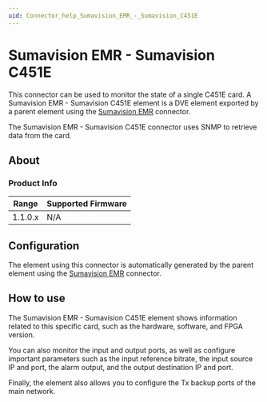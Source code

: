 ```yaml
---
uid: Connector_help_Sumavision_EMR_-_Sumavision_C451E
---
```


# Sumavision EMR - Sumavision C451E

This connector can be used to monitor the state of a single C451E card. A Sumavision EMR - Sumavision C451E element is a DVE element exported by a parent element using the [Sumavision EMR](xref:Connector_help_Sumavision_EMR) connector.

The Sumavision EMR - Sumavision C451E connector uses SNMP to retrieve data from the card.

## About

### Product Info

| Range     | Supported Firmware     |
|-----------|------------------------|
| 1.1.0.x   | N/A                    |

## Configuration

The element using this connector is automatically generated by the parent element using the [Sumavision EMR](xref:Connector_help_Sumavision_EMR) connector.

## How to use

The Sumavision EMR - Sumavision C451E element shows information related to this specific card, such as the hardware, software, and FPGA version.

You can also monitor the input and output ports, as well as configure important parameters such as the input reference bitrate, the input source IP and port, the alarm output, and the output destination IP and port.

Finally, the element also allows you to configure the Tx backup ports of the main network.
